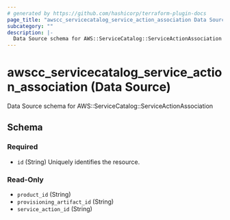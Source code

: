 ```yaml
---
# generated by https://github.com/hashicorp/terraform-plugin-docs
page_title: "awscc_servicecatalog_service_action_association Data Source - terraform-provider-awscc"
subcategory: ""
description: |-
  Data Source schema for AWS::ServiceCatalog::ServiceActionAssociation
---
```


# awscc_servicecatalog_service_action_association (Data Source)

Data Source schema for AWS::ServiceCatalog::ServiceActionAssociation



<!-- schema generated by tfplugindocs -->
## Schema

### Required

- `id` (String) Uniquely identifies the resource.

### Read-Only

- `product_id` (String)
- `provisioning_artifact_id` (String)
- `service_action_id` (String)
